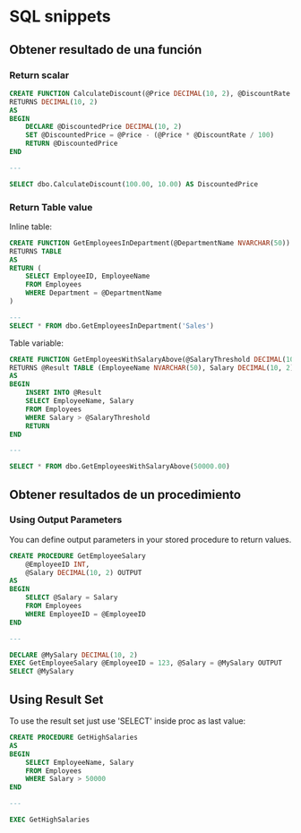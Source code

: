# SQL snippets

## Obtener resultado de una función

### Return scalar

```sql
CREATE FUNCTION CalculateDiscount(@Price DECIMAL(10, 2), @DiscountRate DECIMAL(5, 2))
RETURNS DECIMAL(10, 2)
AS
BEGIN
    DECLARE @DiscountedPrice DECIMAL(10, 2)
    SET @DiscountedPrice = @Price - (@Price * @DiscountRate / 100)
    RETURN @DiscountedPrice
END

--- 

SELECT dbo.CalculateDiscount(100.00, 10.00) AS DiscountedPrice
```

### Return Table value

Inline table:

```sql
CREATE FUNCTION GetEmployeesInDepartment(@DepartmentName NVARCHAR(50))
RETURNS TABLE
AS
RETURN (
    SELECT EmployeeID, EmployeeName
    FROM Employees
    WHERE Department = @DepartmentName
)

--- 
SELECT * FROM dbo.GetEmployeesInDepartment('Sales')
```

Table variable:

```sql
CREATE FUNCTION GetEmployeesWithSalaryAbove(@SalaryThreshold DECIMAL(10, 2))
RETURNS @Result TABLE (EmployeeName NVARCHAR(50), Salary DECIMAL(10, 2))
AS
BEGIN
    INSERT INTO @Result
    SELECT EmployeeName, Salary
    FROM Employees
    WHERE Salary > @SalaryThreshold
    RETURN
END

---

SELECT * FROM dbo.GetEmployeesWithSalaryAbove(50000.00)
```

## Obtener resultados de un procedimiento

### Using Output Parameters

You can define output parameters in your stored procedure to return values. 

```sql
CREATE PROCEDURE GetEmployeeSalary
    @EmployeeID INT,
    @Salary DECIMAL(10, 2) OUTPUT
AS
BEGIN
    SELECT @Salary = Salary
    FROM Employees
    WHERE EmployeeID = @EmployeeID
END

---

DECLARE @MySalary DECIMAL(10, 2)
EXEC GetEmployeeSalary @EmployeeID = 123, @Salary = @MySalary OUTPUT
SELECT @MySalary
```

## Using Result Set

To use the result set just use 'SELECT' inside proc as last value:

```sql
CREATE PROCEDURE GetHighSalaries
AS
BEGIN
    SELECT EmployeeName, Salary
    FROM Employees
    WHERE Salary > 50000
END

---

EXEC GetHighSalaries
```